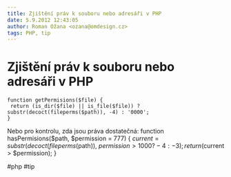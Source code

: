 ```yaml
---
title: Zjištění práv k souboru nebo adresáři v PHP
date: 5.9.2012 12:43:05
author: Roman Ožana <ozana@omdesign.cz>
tags: PHP, tip
---
```



# Zjištění práv k souboru nebo adresáři v PHP

    function getPermisions($file) {
     return (is_dir($file) || is_file($file)) ? substr(decoct(fileperms($path)), -4) : '0000';
    }


 Nebo pro kontrolu, zda jsou práva dostatečná: 
    function hasPermisions($path, $permission = 777) {
     $current = substr(decoct(fileperms($path)), $permission > 1000 ? -4 : -3);
     return ($current > $permission);
    }


 #php #tip